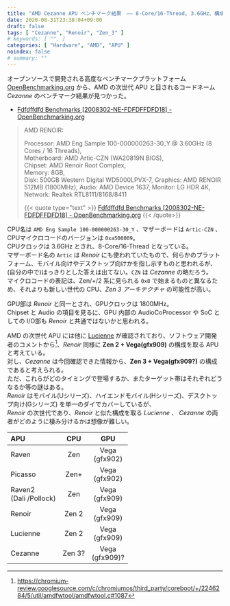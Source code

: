 ```yaml
---
title: "AMD Cezanne APU ベンチマーク結果　―― 8-Core/16-Thread, 3.6GHz、構成は Zen 3 + Vega か"
date: 2020-08-31T23:38:04+09:00
draft: false
tags: [ "Cezanne", "Renoir", "Zen_3" ]
# keywords: [ "", ]
categories: [ "Hardware", "AMD", "APU" ]
noindex: false
# summary: ""
---
```


オープンソースで開発される高度なベンチマークプラットフォーム [OpenBenchmarking.org](https://openbenchmarking.org/) から、AMD の次世代 APU と目されるコードネーム *Cezanne* のベンチマーク結果が見つかった。  

 * [Fdfdffdfd Benchmarks [2008302-NE-FDFDFFDFD18] - OpenBenchmarking.org](https://openbenchmarking.org/result/2008302-NE-FDFDFFDFD18)

 > AMD RENOIR: 
 >
 >    Processor: AMD Eng Sample 100-000000263-30_Y @ 3.60GHz (8 Cores / 16 Threads),  
 >    Motherboard: AMD Artic-CZN (WA20819N BIOS),  
 >    Chipset: AMD Renoir Root Complex,  
 >    Memory: 8GB,  
 >    Disk: 500GB Western Digital WD5000LPVX-7,
 >    Graphics: AMD RENOIR 512MB (1800MHz),
 >    Audio: AMD Device 1637,
 >    Monitor: LG HDR 4K,
 >    Network: Realtek RTL8111/8168/8411
 >
 > {{< quote type="text" >}} [Fdfdffdfd Benchmarks [2008302-NE-FDFDFFDFD18] - OpenBenchmarking.org](https://openbenchmarking.org/result/2008302-NE-FDFDFFDFD18) {{< /quote>}}

<!--

 > Processor Notes: Scaling Governor: acpi-cpufreq ondemand - CPU Microcode: 0xa500009  
 > Security Notes: itlb_multihit: Not affected + l1tf: Not affected + mds: Not affected + meltdown: Not affected + spec_store_bypass: Mitigation of SSB disabled via prctl and seccomp + spectre_v1: Mitigation of usercopy/swapgs barriers and __user pointer sanitization + spectre_v2: Mitigation of Full AMD retpoline IBPB: conditional IBRS_FW STIBP: always-on RSB filling + srbds: Not affected + tsx_async_abort: Not affected  
 >
 > 引用元:  [Fdfdffdfd Benchmarks [2008302-NE-FDFDFFDFD18] - OpenBenchmarking.org](https://openbenchmarking.org/result/2008302-NE-FDFDFFDFD18)

-->

CPU名は `AMD Eng Sample 100-000000263-30_Y` 、マザーボードは `Artic-CZN` 、CPUマイクロコードのバージョンは `0xa500009`。  
CPUクロックは 3.6GHz とされ、8-Core/16-Thread となっている。  
マザーボード名の `Artic` は *Renoir* にも使われていたもので、何らかのプラットフォーム、モバイル向けやデスクトップ向けかを指し示すものと思われるが、(自分の中で)はっきりとした答えは出てない。`CZN` は *Cezanne* の略だろう。  
マイクロコードの表記は、Zen/+/2 系に見られる `0x8` で始まるものと異なるため、それよりも新しい世代の CPU、*Zen 3 アーキテクチャ* の可能性が高い。  

GPU部は *Renoir* と同一とされ、GPUクロックは 1800MHz。  
Chipset と Audio の項目を見るに、GPU 内部の AudioCoProcessor や SoC としての I/O部も *Renoir* と共通ではないかと思われる。  

AMD の次世代 APU には他に [Lucienne](/tags/lucienne) が確認されており、ソフトウェア開発者のコメントから[^lucienne-renoir]、*Renoir* 同様に **Zen 2 + Vega(gfx909)** の構成を取る APU と考えている。  
対し、*Cezanne* は今回確認できた情報から、**Zen 3 + Vega(gfx909?)** の構成であると考えられる。  
ただ、これらがどのタイミングで登場するか、またターゲット帯はそれぞれどうなるか等の謎はある。  
*Renoir* はモバイル(Uシリーズ)、ハイエンドモバイル(Hシリーズ)、デスクトップ向け(Gシリーズ) を単一のダイでカバーしているが、  
*Renoir* の次世代であり、*Renoir* と似た構成を取る *Lucienne* 、 *Cezanne* の両者がどのように棲み分けるかは想像が難しい。  

[^lucienne-renoir]: <https://chromium-review.googlesource.com/c/chromiumos/third_party/coreboot/+/2246284/5/util/amdfwtool/amdfwtool.c#1087>

| APU | CPU | GPU |
| :-- | :--: | :--: |
| Raven | Zen | Vega<br>(gfx902) |
| Picasso | Zen+ | Vega<br>(gfx902) |
| Raven2<br>(Dali /Pollock) | Zen | Vega<br>(gfx909) |
| Renoir | Zen 2 | Vega<br>(gfx909) |
| Lucienne | Zen 2 | Vega<br>(gfx909) |
| Cezanne | Zen 3? | Vega<br>(gfx909)? |
